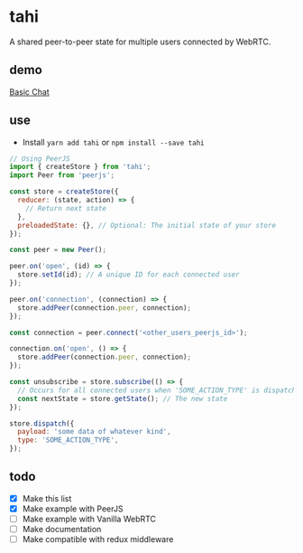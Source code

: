 # tahi

A shared peer-to-peer state for multiple users connected by WebRTC.

## demo

[Basic Chat](http://tahi-chat.surge.sh/)

## use

- Install `yarn add tahi` or `npm install --save tahi`

```js
// Using PeerJS
import { createStore } from 'tahi';
import Peer from 'peerjs';

const store = createStore({
  reducer: (state, action) => {
    // Return next state
  },
  preloadedState: {}, // Optional: The initial state of your store
});

const peer = new Peer();

peer.on('open', (id) => {
  store.setId(id); // A unique ID for each connected user
});

peer.on('connection', (connection) => {
  store.addPeer(connection.peer, connection);
});

const connection = peer.connect('<other_users_peerjs_id>');

connection.on('open', () => {
  store.addPeer(connection.peer, connection);
});

const unsubscribe = store.subscribe(() => {
  // Occurs for all connected users when 'SOME_ACTION_TYPE' is dispatched
  const nextState = store.getState(); // The new state
});

store.dispatch({
  payload: 'some data of whatever kind',
  type: 'SOME_ACTION_TYPE',
});
```

## todo

- [x] Make this list
- [x] Make example with PeerJS
- [ ] Make example with Vanilla WebRTC
- [ ] Make documentation
- [ ] Make compatible with redux middleware
